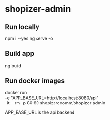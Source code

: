# shopizer-admin

## Run locally

npm i --yes
ng serve -o

## Build app
ng build 

## Run docker images

docker run \
-e "APP_BASE_URL=http://localhost:8080/api" \
-it --rm -p 80:80 shopizerecomm/shopizer-admin

APP_BASE_URL is the api backend
